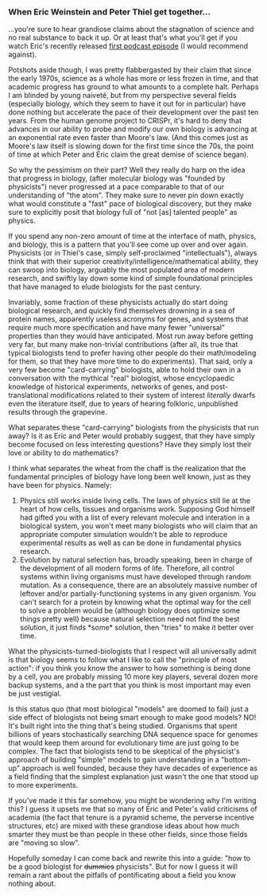 ### When Eric Weinstein and Peter Thiel get together...

...you're sure to hear grandiose claims about the stagnation of science and no
real substance to back it up. Or at least that's what you'll get if you watch
Eric's recently released <a href="https://www.youtube.com/watch?v=nM9f0W2KD5s">
first podcast episode</a> (I would recommend against).

Potshots aside though, I was pretty flabbergasted by their claim that since the
early 1970s, science as a whole has more or less frozen in time, and that
academic progress has ground to what amounts to a complete halt. Perhaps I am
blinded by young naiveté, but from my perspective several fields (especially
biology, which they seem to have it out for in particular) have done nothing but
accelerate the pace of their development over the past ten years. From the human
genome project to CRISPr, it's hard to deny that advances in our ability to
probe and modify our own biology is advancing at an exponential rate even faster
than Moore's law.  (And this comes just as Moore's law itself is slowing down
for the first time since the 70s, the point of time at which Peter and Eric
claim the great demise of science began).

So why the pessimism on their part? Well they really do harp on the idea that
progress in biology, (after molecular biology was "founded by physicists") never
progressed at a pace comparable to that of our understanding of "the atom". They
make sure to never pin down exactly what would constitute a "fast" pace of
biological discovery, but they make sure to explicitly posit that biology full
of "not [as] talented people" as physics.

If you spend any non-zero amount of time at the interface of math, physics, and
biology, this is a pattern that you'll see come up over and over again.
Physicists (or in Thiel's case, simply self-proclaimed "intellectuals"),
always think that with their superior creativity/intelligence/mathematical
ability, they can swoop into biology, arguably the most populated area of modern
research, and swiftly lay down some kind of simple foundational principles that
have managed to elude biologists for the past century.

Invariably, some fraction of these physicists actually do start doing biological
research, and quickly find themselves drowning in a sea of protein names,
apparently useless acronyms for genes, and systems that require much more
specification and have many fewer "universal" properties than they would have
anticipated. Most run away before getting very far, but many make non-trivial
contributions (after all, its true that typical biologists tend to prefer having
other people do their math/modeling for them, so that they have more time to do
experiments). That said, only a very few become "card-carrying" biologists, able
to hold their own in a conversation with the mythical "real" biologist, whose
encyclopaedic knowledge of historical experiments, networks of genes, and
post-translational modifications related to their system of interest *literally*
dwarfs even the literature itself, due to years of hearing folkloric,
unpublished results through the grapevine.

What separates these "card-carrying" biologists from the physicists that run
away? Is it as Eric and Peter would probably suggest, that they have simply
become focused on less interesting questions? Have they simply lost their love
or ability to do mathematics?

I think what separates the wheat from the chaff is the realization that the
fundamental principles of biology have long been well known, just as they have
been for physics. Namely:

<ol>
<li>
Physics still works inside living cells. The
laws of physics still lie at the heart of how cells, tissues and organisms work.
Supposing God himself had gifted you with a list of every relevant molecule and
interation in a biological system, you won't meet many biologists who will claim
that an appropriate computer simulation wouldn't be able to reproduce
experimental results as well as can be done in fundamental physics research.
</li>
<li>
Evolution by natural selection has, broadly speaking, been in charge of the
development of all modern forms of life. Therefore, all control systems within
living organisms must have developed through random mutation. As a consequence,
there are an absolutely massive number of leftover and/or partially-functioning
systems in any given organism. You can't search for a protein by knowing what
the optimal way for the cell to solve a problem would be (although biology does
optimize some things pretty well) because natural selection need not find the
best solution, it just finds *some* solution, then "tries" to make it better
over time.
</li>
</ol>

What the physicists-turned-biologists that I respect will all universally admit
is that biology seems to follow what I like to call the "principle of most
action": if you think you know the answer to how something is being done by a
cell, you are probably missing 10 more key players, several dozen more backup
systems, and a the part that you think is most important may even be just
vestigial.

Is this status quo (that most biological "models" are doomed to fail) just a
side effect of biologists not being smart enough to make good models? NO!
It's built right into the thing that's being studied. Organisms that spent
billions of years stochastically searching DNA sequence space for genomes that
would keep them around for evolutionary time are just going to be complex. The
fact that biologists tend to be skeptical of the physicist's approach of
building "simple" models to gain understanding in a "bottom-up" approach is well
founded, because they have decades of experience as a field finding that the
simplest explanation just wasn't the one that stood up to more experiments.

If you've made it this far somehow, you might be wondering why I'm writing this?
I guess it upsets me that so many of Eric and Peter's valid criticisms of
academia (the fact that tenure is a pyramid scheme, the perverse incentive
structures, etc) are mixed with these grandiose ideas about how much smarter
they must be than people in these other fields, since those fields are "moving
so slow".

Hopefully someday I can come back and rewrite this into a guide: "how to be a
good biologist for <span style="text-decoration: line-through;">dummies</span>
physicists".  But for now I guess it will remain a rant about the pitfalls of
pontificating about a field you know nothing about.

